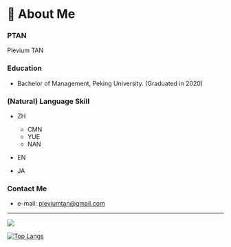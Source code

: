 # 👋 About Me
### PTAN 
Plevium TAN

### Education
* Bachelor of Management, Peking University. (Graduated in 2020)

### (Natural) Language Skill 
* ZH
  * CMN
  * YUE
  * NAN

* EN
* JA

### Contact Me
* e-mail: pleviumtan@gmail.com

------------------------------

[![](https://github-readme-stats.vercel.app/api?bg_color=151515&text_color=9f9f9f&icon_color=79ff97&title_color=fff&username=yiruka114514&show_icons=true&count_private=true)](https://github-readme-stats.vercel.app/api?bg_color=151515&text_color=9f9f9f&icon_color=79ff97&title_color=fff&username=yiruka114514&show_icons=true&count_private=true)  

[![Top Langs](https://github-readme-stats.vercel.app/api/top-langs/?username=yiruka114514&layout=compact&hide=html,css)](https://github-readme-stats.vercel.app/api/top-langs/?username=yiruka114514&layout=compact&hide=html,css)
